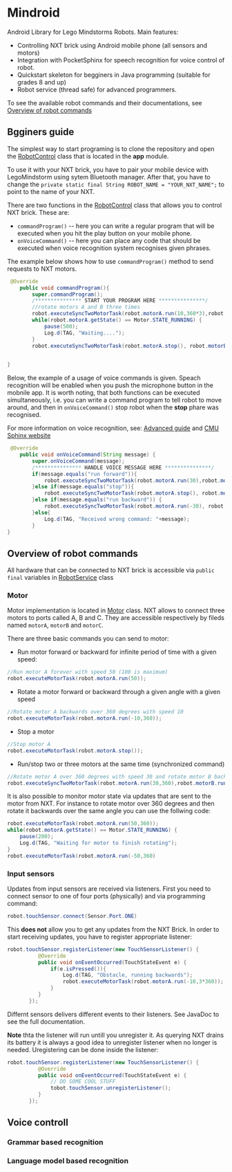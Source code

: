 # Mindroid
Android Library for Lego Mindstorms Robots.
Main features:
  * Controlling NXT brick using Android mobile phone (all sensors and motors)
  * Integration with PocketSphinx for speech recognition for voice control of robot.
  * Quickstart skeleton for begginers in Java programming (suitable for grades 8 and up)
  * Robot service (thread safe) for advanced programmers.
  
To see the available robot commands and their documentations, see [Overview of robot commands](#overview-of-robot-commands)

  
## Bgginers guide
The simplest way to start programing is to clone the repository and open the [RobotControl](https://github.com/sbobek/mindroid/blob/master/app/src/main/java/geist/re/mindroid/RobotControl.java) class that is located in the **app** module.

To use it with your NXT brick, you have to pair your mobile device with LegoMindstorm using sytem Bluetooth manager.
After that, you have to change the  ```private static final String ROBOT_NAME = "YOUR_NXT_NAME";``` to point to the name of your NXT.

There are two functions in the [RobotControl](https://github.com/sbobek/mindroid/blob/master/app/src/main/java/geist/re/mindroid/RobotControl.java) class that allows you to control NXT brick. These are: 
  * ```commandProgram()``` -- here you can write a regular program that will be executed when you hit the play button on your mobile phone.
  * ```onVoiceCommand()``` -- here you can place any code that should be executed when voice recognition system recognises given phrases.
  
The example below shows how to use ```commandProgram()``` method to send requests to NXT motors.

``` java
 @Override
    public void commandProgram(){
        super.commandProgram();
        /*************** START YOUR PROGRAM HERE ***************/
        //rotate motors A and B three times 
        robot.executeSyncTwoMotorTask(robot.motorA.run(10,360*3),robot.motorB.run(10,360*3));
        while(robot.motorA.getState() == Motor.STATE_RUNNING) {
            pause(500);
            Log.d(TAG, "Waiting....");
        }
        robot.executeSyncTwoMotorTask(robot.motorA.stop(), robot.motorB.stop());
  

}

```

Below, the example of a usage of voice commands is given.
Speach recognition will be enabled when you push the microphone button in the mobnile app.
It is worth noting, that both functions can be executed simultaneously, i.e. you can write a command program to tell robot to move around, and then in ```onVoiceCommand()``` stop robot when the **stop** phare was recognised.

For more information on voice recognition, see: [Advanced guide](#advanced-guide) and [CMU Sphinx website](http://cmusphinx.sourceforge.net/)

``` java
 @Override
    public void onVoiceCommand(String message) {
        super.onVoiceCommand(message);
        /*************** HANDLE VOICE MESSAGE HERE ***************/
        if(message.equals("run forward")){
            robot.executeSyncTwoMotorTask(robot.motorA.run(30),robot.motorB.run(30));
        }else if(message.equals("stop")){
            robot.executeSyncTwoMotorTask(robot.motorA.stop(), robot.motorB.stop());
        }else if(message.equals("run backward")) {
            robot.executeSyncTwoMotorTask(robot.motorA.run(-30), robot.motorB.run(-30));
        }else{
            Log.d(TAG, "Received wrong command: "+message);
        }
}
```


## Overview of robot commands
All hardware that can be connected to NXT brick is accessible via ```public final``` variables in [RobotService](https://github.com/sbobek/mindroid/blob/master/mindlib/src/main/java/geist/re/mindlib/RobotService.java) class

### Motor
Motor implementation is located in [Motor](https://github.com/sbobek/mindroid/blob/master/mindlib/src/main/java/geist/re/mindlib/hardware/Motor.java) class.
NXT allows to connect three motors to ports called A, B and C.
They are accessible respectively by fileds named ```motorA```, ```motorB``` and ```motorC```.

There are three basic commands you can send to motor:
  * Run motor forward or backward for infinite period of time with a given speed:
  ``` java
  //Run motor A forever with speed 50 (100 is maximum)
  robot.executeMotorTask(robot.motorA.run(50));
  ```
  * Rotate a motor forward or backward through a given angle with a given speed
  ``` java
  //Rotate motor A backwards over 360 degrees with speed 10
  robot.executeMotorTask(robot.motorA.run(-10,360));
  ```
  * Stop a motor
  ``` java
  //Stop motor A
  robot.executeMotorTask(robot.motorA.stop());
  ```
  * Run/stop two or three motors at the same time (synchronized command)
  ``` java
  //Rotate motor A over 360 degrees with speed 30 and rotate motor B backward over 360 degrees with speed 30
  robot.executeSyncTwoMotorTask(robot.motorA.run(30,360),robot.motorB.run(-30,360));
  ```

It is also possible to monitor motor state via updates that are sent to the motor from NXT.
For instance to rotate motor over 360 degrees and then rotate it backwards over the same angle you can use the follwing code:
``` java
robot.executeMotorTask(robot.motorA.run(50,360));
while(robot.motorA.getState() == Motor.STATE_RUNNING) {
    pause(200);
    Log.d(TAG, "Waiting for motor to finish rotating");
}
robot.executeMotorTask(robot.motorA.run(-50,360)
```

### Input sensors
Updates from input sensors are received via listeners.
First you need to connect sensor to one of four ports (physically) and via programming command:
``` java
robot.touchSensor.connect(Sensor.Port.ONE)
```

This **does not** allow you to get any updates from the NXT Brick.
In order to start receiving updates, you have to register appropriate listener:

```java
robot.touchSensor.registerListener(new TouchSensorListener() {
          @Override
          public void onEventOccurred(TouchStateEvent e) {
              if(e.isPressed()){
                  Log.d(TAG, "Obstacle, running backwards");
                  robot.executeMotorTask(robot.motorA.run(-10,3*360));
              }
          }
       });
```

Differnt sensors delivers different events to their listeners.
See JavaDoc to see the full documentation.

**Note** thta the listener will run untill you unregister it.
As querying NXT drains its battery it is always a good idea to unregister listener when no longer is needed.
Uregistering can be done inside the listener:
```java
robot.touchSensor.registerListener(new TouchSensorListener() {
          @Override
          public void onEventOccurred(TouchStateEvent e) {
              // DO SOME COOL STUFF
              tobot.touchSensor.unregisterListener();
          }
       });
```

## Voice controll
### Grammar based recognition
### Language model based recognition
